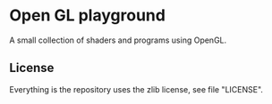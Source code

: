 # Open GL playground

A small collection of shaders and programs using OpenGL.

## License
Everything is the repository uses the zlib license, see file "LICENSE".



